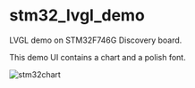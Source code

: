 # stm32_lvgl_demo
LVGL demo on STM32F746G Discovery board.

This demo UI contains a chart and a polish font.

![stm32chart](https://github.com/robotanical/stm32_lvgl_demo/assets/94900199/1231d49e-db37-4ea7-a31b-7ece43efa2ac)
